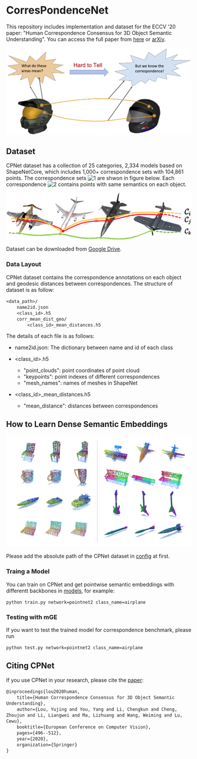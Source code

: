 # CorresPondenceNet

This repository includes implementation and dataset for the ECCV '20 paper: "Human Correspondence Consensus for 3D Object Semantic Understanding". You can access the full paper from [here](https://www.ecva.net/papers/eccv_2020/papers_ECCV/papers/123670494.pdf) or [arXiv](https://arxiv.org/abs/1912.12577).

<!-- ![intro](/figs/intro.png) -->
<img src="/figs/intro.png" width="600"/>

## Dataset
CPNet dataset has a collection of 25 categories, 2,334 models based on ShapeNetCore, which includes 1,000+ correspondence sets with 104,861 points. The correspondence sets ![1](http://latex.codecogs.com/svg.latex?\\{\\mathcal{C}_i|i=1,\\cdots,N_{\\mathcal{C}}\\}) are shwon in figure below. Each correspondence ![2](http://latex.codecogs.com/svg.latex?\\mathcal{C}_i) contains points with same semantics on each object.
<!-- ![corr_sets](/figs/corr_sets.jpg) -->
<img src="/figs/corr_sets.jpg" width="600"/>

Dataset can be downloaded from [Google Drive](https://drive.google.com/file/d/1C3lOg8rmNOVvMc-1lLVShkbw95zs5sBC/view?usp=sharing).

### Data Layout
CPNet dataset contains the correspondence annotations on each object and geodesic distances between correspondences. The structure of dataset is as follow:
```
<data_path>/
    name2id.json
    <class_id>.h5
    corr_mean_dist_geo/
        <class_id>_mean_distances.h5
```
The details of each file is as follows:

- name2id.json: The dictionary between name and id of each class

- <class_id>.h5
    - "point_clouds": point coordinates of point cloud
    - "keypoints": point indexes of different correspondences
    - "mesh_names": names of meshes in ShapeNet

- <class_id>_mean_distances.h5
    - "mean_distance": distances between correspondences

## How to Learn Dense Semantic Embeddings
![embedding](/figs/embedding.png)

Please add the absolute path of the CPNet dataset in [config](./config/config.yaml) at first. 

### Traing a Model
You can train on CPNet and get pointwise semantic embeddings with differentt backbones in [models](./models/), for example:
```
python train.py network=pointnet2 class_name=airplane
```
### Testing with mGE
If you want to test the trained model for correspondence benchmark, please run
```
python test.py network=pointnet2 class_name=airplane
```

## Citing CPNet
If you use CPNet in your research, please cite the [paper](https://www.ecva.net/papers/eccv_2020/papers_ECCV/papers/123670494.pdf):
```
@inproceedings{lou2020human,
    title={Human Correspondence Consensus for 3D Object Semantic Understanding},
    author={Lou, Yujing and You, Yang and Li, Chengkun and Cheng, Zhoujun and Li, Liangwei and Ma, Lizhuang and Wang, Weiming and Lu, Cewu},
    booktitle={European Conference on Computer Vision},
    pages={496--512},
    year={2020},
    organization={Springer}
}
```